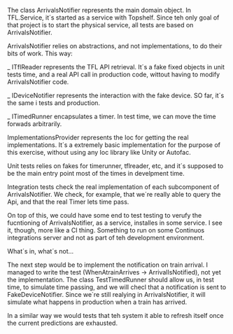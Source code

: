 The class ArrivalsNotifier represents the main domain object. In TFL.Service, it´s started as a service with Topshelf. Since teh only goal of that project is to start the physical service, all tests are based on ArrivalsNotifier.

ArrivalsNotifier relies on abstractions, and not implementations, to do their bits of work. This way:

_ ITflReader represents the TFL API retrieval. It´s a fake fixed objects in unit tests time, and a real API call in production code, wittout having to modify ArrivalsNotifier code.

_ IDeviceNotifier represents the interaction with the fake device. SO far, it´s the same i tests and production.

_ ITimedRunner encapsulates a timer. In test time, we can move the time forwads arbitrarily.

ImplementationsProvider represents the Ioc for getting the real implementations. It´s a extremely basic implementation for the purpose of this exercise, without using any Ioc library like Unity or Autofac.

Unit tests relies on fakes for timerunner, tflreader, etc, and it´s supposed to be the main entry point most of the times in develpment time. 

Integration tests check the real implementation of each subcomponent of ArrivalsNotifier. We check, for example, that we´re really able to query the Api, and that the real Timer lets time pass.


On top of this, we could have some end to test testing to verufy the fucntioning of ArrivalsNotifier, as a service, installes in some service. I see it, though, more like a CI thing. Something to run on some Continuos integrations server and not as part of teh development environment.


What´s in, what´s not...


The next step would be to implement the notification on train arrival. I managed to write the test (WhenAtrainArrives -> ArrivalIsNotified), not yet the implementation. The class TestTimedRunner should allow us, in test time, to simulate time passing, and we will checl that a notification is sent to FakeDeviceNotifier. Since we´re still realying in ArrivalsNotifier, it will simulate what happens in production when a train has arrived.

In a similar way we would tests that teh system it able to refresh itself once the current predictions are exhausted.

